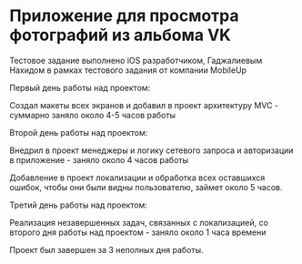 # Приложение для просмотра фотографий из альбома VK
Тестовое задание выполнено iOS разработчиком, Гаджалиевым Нахидом в рамках тестового задания от компании MobileUp

Первый день работы над проектом:

Создал макеты всех экранов и добавил в проект архитектуру MVC - суммарно заняло около 4-5 часов работы

Второй день работы над проектом:

Внедрил в проект менеджеры и логику сетевого запроса и авторизации в приложение - заняло около 4 часов работы

Добавление в проект локализации и обработка всех оставшихся ошибок, чтобы они были видны пользователю, займет около 5 часов.

Третий день работы над проектом:

Реализация незавершенных задач, связанных с локализацией, со второго дня работы над проектом - заняло около 1 часа времени

Проект был завершен за 3 неполных дня работы.

